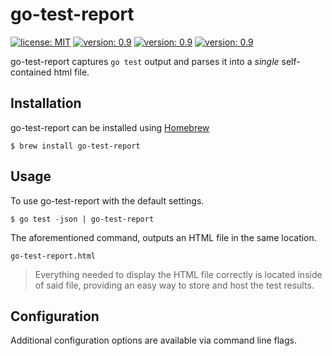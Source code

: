 # go-test-report

[![license: MIT](https://img.shields.io/badge/license-MIT-blue.svg)](https://shields.io/)
[![version: 0.9](https://img.shields.io/badge/version-0.9-default.svg)](https://shields.io/)
[![version: 0.9](https://img.shields.io/badge/architecture-amd64-darkcyan.svg)](https://shields.io/)
[![version: 0.9](https://img.shields.io/badge/platforms-macos%20|%20windows%20|%20linux-orange.svg)](https://shields.io/)

go-test-report captures `go test` output and parses it into a _single_ self-contained html file. 

## Installation
go-test-report can be installed using [Homebrew](https://brew.sh/)

```shell script
$ brew install go-test-report
```

## Usage
To use go-test-report with the default settings. 

```shell script
$ go test -json | go-test-report
```

The aforementioned command, outputs an HTML file in the same location. 

```shell script
go-test-report.html
```

>Everything needed to display the HTML file correctly is located inside of said file, providing an easy way to store and host the test results.

## Configuration
Additional configuration options are available via command line flags.

```

```